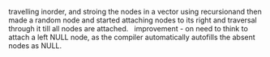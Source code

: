 travelling inorder, and stroing the nodes in a vector using recursion
​
and then made a random node and started attaching nodes to its right and traversal through it till all nodes are attached.
​
​
improvement -
on need to think to attach a left NULL node, as the compiler automatically autofills the absent nodes as NULL.